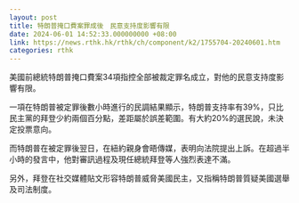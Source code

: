 ```yaml
---
layout: post
title: 特朗普掩口費案罪成後　民意支持度影響有限
date: 2024-06-01 14:52:33.000000000 +08:00
link: https://news.rthk.hk/rthk/ch/component/k2/1755704-20240601.htm
categories: rthk
---
```


美國前總統特朗普掩口費案34項指控全部被裁定罪名成立，對他的民意支持度影響有限。

一項在特朗普被定罪後數小時進行的民調結果顯示，特朗普支持率有39%，只比民主黨的拜登少約兩個百分點，差距屬於誤差範圍。有大約20%的選民說，未決定投票意向。

而特朗普在被定罪後翌日，在紐約親身會晤傳媒，表明向法院提出上訴。在超過半小時的發言中，他對審訊過程及現任總統拜登等人強烈表達不滿。

另外，拜登在社交媒體貼文形容特朗普威脅美國民主，又指稱特朗普質疑美國選舉及司法制度。
